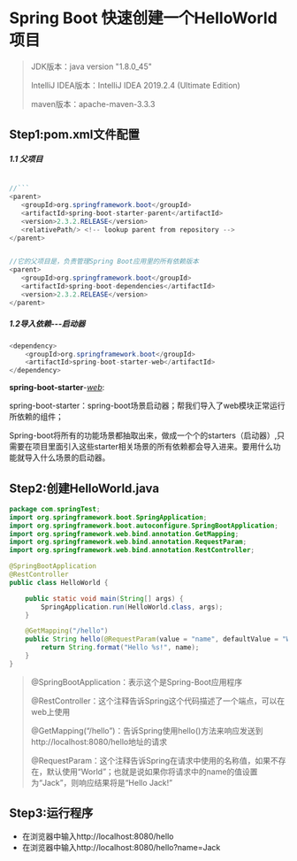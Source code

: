 # Spring Boot 快速创建一个HelloWorld项目

> JDK版本：java version "1.8.0_45"
>
> IntelliJ IDEA版本：IntelliJ IDEA 2019.2.4 (Ultimate Edition)
>
> maven版本：apache-maven-3.3.3

 ## Step1:pom.xml文件配置

##### 1.1 父项目

```java

//``` 
<parent>
   <groupId>org.springframework.boot</groupId>
   <artifactId>spring-boot-starter-parent</artifactId>
   <version>2.3.2.RELEASE</version>
   <relativePath/> <!-- lookup parent from repository -->
</parent>


//它的父项目是，负责管理Spring Boot应用里的所有依赖版本
<parent>
   <groupId>org.springframework.boot</groupId>
   <artifactId>spring-boot-dependencies</artifactId>
   <version>2.3.2.RELEASE</version>
</parent>
```

##### 1.2导入依赖---启动器

``` java
<dependency>
    <groupId>org.springframework.boot</groupId>
    <artifactId>spring-boot-starter-web</artifactId>
</dependency>
```

**spring-boot-starter**-<u>*web*</u>:

spring-boot-starter：spring-boot场景启动器；帮我们导入了web模块正常运行所依赖的组件；

Spring-boot将所有的功能场景都抽取出来，做成一个个的starters（启动器）,只需要在项目里面引入这些starter相关场景的所有依赖都会导入进来。要用什么功能就导入什么场景的启动器。

## Step2:创建HelloWorld.java

```java
package com.springTest;
import org.springframework.boot.SpringApplication;
import org.springframework.boot.autoconfigure.SpringBootApplication;
import org.springframework.web.bind.annotation.GetMapping;
import org.springframework.web.bind.annotation.RequestParam;
import org.springframework.web.bind.annotation.RestController;

@SpringBootApplication
@RestController
public class HelloWorld {

    public static void main(String[] args) {
        SpringApplication.run(HelloWorld.class, args);
    }

    @GetMapping("/hello")
    public String hello(@RequestParam(value = "name", defaultValue = "World") String name) {
        return String.format("Hello %s!", name);
    }
}
```

> @SpringBootApplication：表示这个是Spring-Boot应用程序
>
> @RestController：这个注释告诉Spring这个代码描述了一个端点，可以在web上使用
>
> @GetMapping(“/hello”)：告诉Spring使用hello()方法来响应发送到http://localhost:8080/hello地址的请求
>
> @RequestParam：这个注释告诉Spring在请求中使用的名称值，如果不存在，默认使用“World”；也就是说如果你将请求中的name的值设置为“Jack”，则响应结果将是“Hello Jack!”

## Step3:运行程序

* 在浏览器中输入http://localhost:8080/hello
* 在浏览器中输入http://localhost:8080/hello?name=Jack